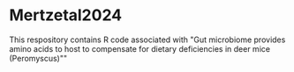 # Mertzetal2024
This respository contains R code associated with "Gut microbiome provides amino acids to host to compensate for dietary deficiencies in deer mice (Peromyscus)""
